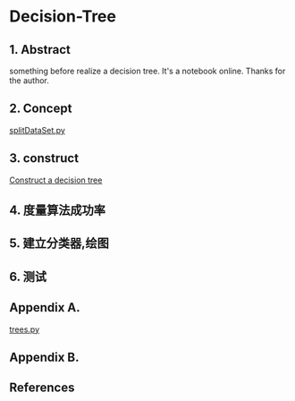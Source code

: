 # Decision-Tree
## 1. Abstract
something before realize a decision tree.
It's a notebook online.
Thanks for the author.


## 2. Concept
[splitDataSet.py](https://github.com/Moran96/Decision-Tree/blob/master/splitDataSet.md)
## 3. construct
[Construct a decision tree](quiver-file-url/3C26FB630D727870D1C7ED6FF147E327.md)
## 4. 度量算法成功率
## 5. 建立分类器,绘图
## 6. 测试
## Appendix A.
[trees.py](https://github.com/Moran96/Decision-Tree/blob/master/trees.py)
## Appendix B.
## References
